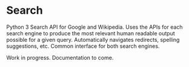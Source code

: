 # Search
Python 3 Search API for Google and Wikipedia. Uses the APIs for each search engine to produce the most relevant human readable output possible for a given query. Automatically navigates redirects, spelling suggestions, etc. Common interface for both search engines.

Work in progress. Documentation to come.

